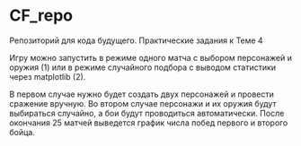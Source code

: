 # CF_repo
Репозиторий для кода будущего. Практические задания к Теме 4

Игру можно запустить в режиме одного матча с выбором персонажей и оружия (1) или в режиме случайного подбора с выводом статистики через matplotlib (2).

В первом случае нужно будет создать двух персонажей и провести сражение вручную.
Во втором случае персонажи и их оружия будут выбираться случайно, а бои будут проводиться автоматически. После окончания 25 матчей выведется график числа побед первого и второго бойца.